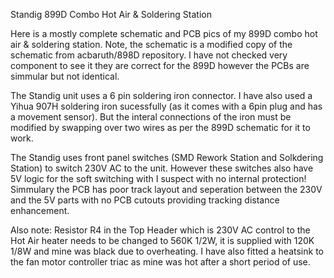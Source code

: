 Standig 899D Combo Hot Air & Soldering Station

Here is a mostly complete schematic and PCB pics of my 899D combo hot air & soldering station. 
Note, the schematic is a modified copy of the schematic from acbaruth/898D repository.  I have
not checked very component to see it they are correct for the 899D however the PCBs are 
simmular but not identical.

The Standig unit uses a 6 pin soldering iron connector. I have also used a Yihua 907H soldering
iron sucessfully (as it comes with a 6pin plug and has a movement sensor).  But the interal 
connections of the iron must be modified by swapping over two wires as per the 899D schematic
for it to work.  

The Standig uses front panel switches (SMD Rework Station and Solkdering Station) to switch
230V AC to the unit.  However these switches also have 5V logic for the soft switching
with I suspect with no internal protection! Simmulary the PCB has poor track layout and 
seperation between the 230V and the 5V parts with no PCB cutouts providing tracking distance 
enhancement.  

Also note:  Resistor R4 in the Top Header which is 230V AC control to the Hot Air heater needs
to be changed to 560K 1/2W, it is supplied with 120K 1/8W and mine was black due to overheating.
I have also fitted a heatsink to the fan motor controller triac as mine was hot after a short
period of use.  
